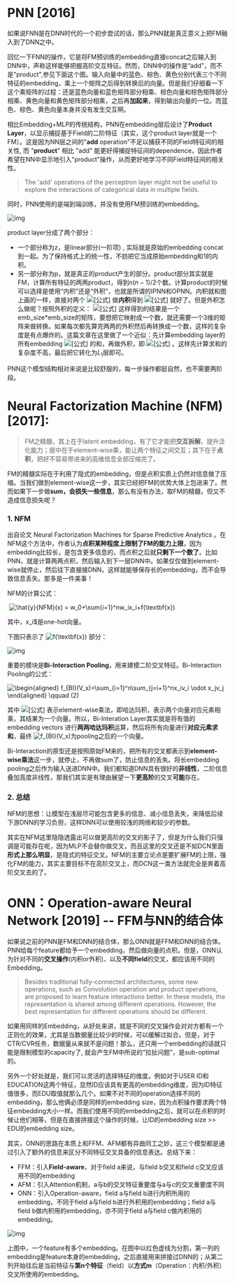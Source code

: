 # PNN [2016]

如果说FNN是在DNN时代的一个初步尝试的话，那么PNN就是真正意义上把FM融入到了DNN之中。

回忆一下FNN的操作，它是将FM预训练的embedding直接concat之后输入到DNN中，声称这样能够把握高阶交互特征。然而，DNN中的操作是“add”，而不是"product",参见下面这个图。输入向量中的蓝色、棕色、黄色分别代表三个不同特征的embedding，乘上一个矩阵之后得到转换后的向量。但是我们仔细看一下这个乘矩阵的过程：还是蓝色向量和蓝色矩阵部分相乘、棕色向量和棕色矩阵部分相乘、黄色向量和黄色矩阵部分相乘，之后再**加起来**，得到输出向量的一位。而蓝色、棕色、黄色向量本身并没有发生交互啊。



相比Embedding+MLP的传统结构，PNN在embedding层后设计了**Product Layer**，以显示捕捉基于Field的二阶特征（其实，这个product layer就是一个FM）。这是因为NN层之间的"**add** operation"不足以捕获不同的Field特征间的相关性, 而 "**product**" 相比 "add" 能更好得捕捉特征间的dependence，因此作者希望在NN中显示地引入"product"操作，从而更好地学习不同Field特征间的相关性。

> The 'add' operations of the perceptron layer might not be useful to explore the interactions of categorical data in multiple fields. 

同时，PNN使用的是端到端训练，并没有使用FM预训练的embedding。

![img](https://pic4.zhimg.com/v2-e369b34fe90f9b5cdba0ed40bc56ec4f_b.png)

product layer分成了两个部分：

- 一个部分称为z，是linear部分(一阶项) , 实际就是原始的embedding concat到一起。为了保持格式上的统一性，不妨把它当成原始embedding和1的内积。
- 另一部分称为p，就是真正的product产生的部分。product部分其实就是FM，计算所有特征的两两product，得到$n(n-1)/2$个数。计算product的时候可以选择是使用“内积”还是“外积”，也就是所谓的IPNN和OPNN。内积就和图上画的一样，直接对两个 ![[公式]](https://www.zhihu.com/equation?tex=f) 做**内积**得到 ![[公式]](https://www.zhihu.com/equation?tex=p) 就好了。但是外积怎么做呢？按照外积的定义： ![[公式]](https://www.zhihu.com/equation?tex=g%28f_i%2Cf_j%29%3Df_if_j%5ET) 这样得到的结果是一个emb\_size*emb\_size的矩阵，要想把它映射成一个数，就还需要一个3维的矩阵来做转换。如果每次都先算完两两的外积然后再转换成一个数，这样的复杂度是有点爆炸的。这篇文章在这里做了一个近似：先计算embedding layer的所有embedding ![[公式]](https://www.zhihu.com/equation?tex=f) 的和，再做外积，即 ![[公式]](https://www.zhihu.com/equation?tex=p%3Df_%5Csum+f_%5Csum%5ET) 。这样先计算求和的复杂度不高，最后把它转化为$L_1$层即可。



PNN这个模型结构相对来说是比较舒服的，每一步操作都挺自然，也不需要两阶段。



# Neural Factorization Machine (NFM) [2017]:

> FM之精髓，其上在于latent embedding，有了它才能把**交互拆解**，提升泛化能力；居中在于element-wise乘，能让两个特征之间交互；其下在于**点积**，把好不容易带进来的高维信息全部压缩完了。

FM的精髓实际在于利用了隐式的embedding，但是点积实质上仍然对信息做了压缩。当我们做到element-wise这一步，其实已经把FM的优势大体上包进来了。然而如果下一步做**sum，会损失一些信息**，那么有没有办法，取FM的精髓，但又不造成信息损失呢？

### 1. NFM

出自论文 Neural Factorization Machines for Sparse Predictive Analytics 。在NFM这个方法中，作者认为**点积某种程度上限制了FM的能力上限**，因为embedding比较长，是包含更多信息的，而点积之后就**只剩下一个数了**。比如PNN，就是计算两两点积，然后输入到下一层DNN中。如果仅仅做到element-wise就停止，然后往下直接接DNN，这样就能够保存长的embedding，而不会导致信息丢失。那多是一件美事！

NFM的计算公式：

​                                                                      ![\hat{y}_{NFM}(x) = w_0+\sum_{i=1}^nw_ix_i+f(\textbf{x})](https://www.zhihu.com/equation?tex=%5Chat%7By%7D_%7BNFM%7D(x)%20%3D%20w_0%2B%5Csum_%7Bi%3D1%7D%5Enw_ix_i%2Bf(%5Ctextbf%7Bx%7D))  

其中，x_i$是one-hot向量。

下图只表示了 ![f(\textbf{x})](https://www.zhihu.com/equation?tex=f(%5Ctextbf%7Bx%7D))  部分：

![img](https://pic2.zhimg.com/v2-22c31f89569e3d24e732e82e2cfe7fc9_b.png)



重要的模块是**Bi-Interaction Pooling**，用来建模二阶交叉特征。Bi-Interaction Pooling的公式：

![\begin{aligned} f_{BI}(V_x)=\sum_{i=1}^n\sum_{j=i+1}^nx_iv_i \odot x_jv_j \end{aligned} \qquad (2)](https://www.zhihu.com/equation?tex=%5Cbegin%7Baligned%7D%20f_%7BBI%7D(V_x)%3D%5Csum_%7Bi%3D1%7D%5En%5Csum_%7Bj%3Di%2B1%7D%5Enx_iv_i%20%5Codot%20x_jv_j%20%5Cend%7Baligned%7D%20%5Cqquad%20(2))

其中 ![[公式]](https://www.zhihu.com/equation?tex=%5Codot) 表示element-wise乘法，即哈达玛积，表示两个向量对应元素相乘，其结果为一个向量。所以，Bi-Interation Layer其实就是将有值的embedding vectors 进行**两两哈达玛积**运算，然后将所有向量进行**对应元素求和**，最终 ![f_{BI}(V_x)](https://www.zhihu.com/equation?tex=f_%7BBI%7D(V_x))为pooling之后的一个向量。

Bi-Interaction的原型还是按照原始FM来的，把所有的交叉都表示到**element-wise乘法**这一步，就停止，不再做sum了，防止信息的丢失。将长embedding pooling之后作为输入送进DNN中。我们都知道DNN具有很好的**非线性**，二阶信息叠加高度非线性，那我们其实是有理由展望一下**更高阶**的交叉**可能**存在。

### 2. 总结

NFM的思想：让模型在浅层尽可能包含更多的信息、减小信息丢失，来降低后续下游DNN的学习负担，这样DNN可以使用较浅的网络和较少的参数。

其实在NFM这里隐隐透露出可以做更高阶的交叉的影子了，但是为什么我们只强调是可能存在呢，因为MLP不会替你做交叉，而且这里的交叉还是不如DCN里面**形式上那么明显**，是隐式的特征交叉。NFM的主要立论点是要扩展FM的上限，强化FM的能力，其实主要目标不在高阶交叉上，而DCN这一类方法就完全是奔着高阶交叉去的了。



# ONN：Operation-aware Neural Network [2019] -- FFM与NN的结合体

如果说之前的PNN是FM和DNN的结合体，那么ONN就是FFM和DNN的结合体。PNN给每个feature都给予一个embedding，然后做向量的点积。但是，ONN认为针对不同的**交叉操作**(内积or外积)、以及**不同field**的交叉，都应该用不同的Embedding。

> Besides traditional fully-connected architectures, some new operations, such as Convolution operation and product operations, are proposed to learn feature interactions better. In these models, the representation is shared among different operations. However, the best representation for different operations should be different. 

如果用同样的Embedding，从好处来讲，就是不同的交叉操作会对对方都有一个正则化的效果，尤其是当数据量比较少的时候，可以缓解过拟合。但是，对于CTR/CVR任务，数据量从来就不是问题！那么，还只用一个embedding的话就只能是限制模型的capacity了, 就会产生FM中所说的“拉扯问题”，是sub-optimal的。

另外一个好处就是，我们可以灵活的选择特征的维度。例如对于USER ID和 EDUCATION这两个特征，显然ID应该具有更高的embedding维度，因为ID特征值很多，而EDU取值就那么几个。如果不对不同的operation选择不同的embedding，那么他俩必须是同样的embedding size，因为点积操作要求两个特征embedding大小一样。而我们使用不同的embedding之后，就可以在点积的时候让他们相等，但是在直接拼接这个操作的时候，让ID的embedding size >> EDU的embedding size。

其实，ONN的思路在本质上和FFM、AFM都有异曲同工之妙，这三个模型都是通过引入了额外的信息来区分不同特征交叉具备的信息表达。总结下来：

- FFM：引入**Field-aware**，对于field a来说，与field b交叉和field c交叉应该用不同的embedding
- AFM：引入Attention机制，a与b的交叉特征重要度与a与c的交叉重要度不同
- ONN：引入Operation-aware，field a与field b进行内积所用的embedding，不同于field a与field b进行外积用的embedding；field a与field b做内积用的embedding，亦不同于field a与field c做内积用的embedding。

![img](https://pic3.zhimg.com/v2-e6110f85fc89c4c6dc26b03c0d4cfd62_b.png)

上图中，一个feature有多个embedding。在图中以红色虚线为分割，第一列的embedding是feature本身的embedding，之后直接用来拼接过DNN的；从第二列开始往后是当前特征与**第n个特征**（field）以**方式m**（Operation：内积/外积）交叉所使用的embedding。


